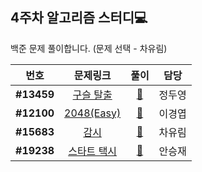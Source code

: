 ## 4주차 알고리즘 스터디💻

백준 문제 풀이합니다. (문제 선택 - 차유림)

|    번호    |                       문제링크                       |             풀이             |  담당  |
| :--------: | :--------------------------------------------------: | :--------------------------: | :----: |
| **#13459** |  [구슬 탈출](https://www.acmicpc.net/problem/13459)  |  [📂](./BOJ_13459_구슬탈출)  | 정두영 |
| **#12100** | [2048(Easy)](https://www.acmicpc.net/problem/12100)  | [📂](./BOJ_12100_2048_Easy)  | 이경엽 |
| **#15683** |    [감시](https://www.acmicpc.net/problem/15683)     |    [📂](./BOJ_15683_감시)    | 차유림 |
| **#19238** | [스타트 택시](https://www.acmicpc.net/problem/19238) | [📂](./BOJ_19238_스타트택시) | 안승재 |

